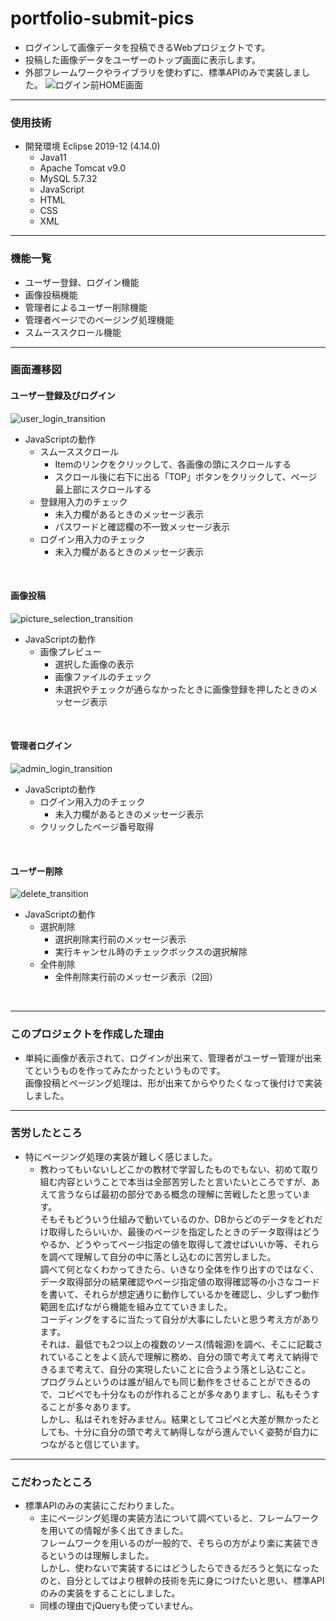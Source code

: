 # portfolio-submit-pics
- ログインして画像データを投稿できるWebプロジェクトです。
- 投稿した画像データをユーザーのトップ画面に表示します。
- 外部フレームワークやライブラリを使わずに、標準APIのみで実装しました。
![ログイン前HOME画面](https://user-images.githubusercontent.com/91111453/154211001-4448b39a-13bb-4194-b061-0014dc44464c.jpg)

---
### 使用技術
- 開発環境 Eclipse 2019-12 (4.14.0)
  - Java11
  - Apache Tomcat v9.0
  - MySQL 5.7.32
  - JavaScript
  - HTML
  - CSS
  - XML

---
### 機能一覧
- ユーザー登録、ログイン機能
- 画像投稿機能
- 管理者によるユーザー削除機能
- 管理者ページでのページング処理機能
- スムーススクロール機能

---
### 画面遷移図
#### ユーザー登録及びログイン
![user_login_transition](https://user-images.githubusercontent.com/91111453/154207261-0978d151-9402-4548-b8cc-541327460d55.jpg)
- JavaScriptの動作
  - スムーススクロール
    - Itemのリンクをクリックして、各画像の頭にスクロールする
    - スクロール後に右下に出る「TOP」ボタンをクリックして、ページ最上部にスクロールする
  - 登録用入力のチェック
    - 未入力欄があるときのメッセージ表示
    - パスワードと確認欄の不一致メッセージ表示
  - ログイン用入力のチェック
    - 未入力欄があるときのメッセージ表示
<br>

#### 画像投稿
![picture_selection_transition](https://user-images.githubusercontent.com/91111453/154207548-9532fe35-bd3f-40c3-840b-64ad48f48920.jpg)
- JavaScriptの動作
  - 画像プレビュー
    - 選択した画像の表示
    - 画像ファイルのチェック
    - 未選択やチェックが通らなかったときに画像登録を押したときのメッセージ表示
<br>

#### 管理者ログイン
![admin_login_transition](https://user-images.githubusercontent.com/91111453/154207697-b954c754-4985-41ff-85f7-4d4e1b5030da.jpg)
- JavaScriptの動作
  - ログイン用入力のチェック
    - 未入力欄があるときのメッセージ表示
  - クリックしたページ番号取得
<br>

#### ユーザー削除
![delete_transition](https://user-images.githubusercontent.com/91111453/154207893-ee776fb3-ae34-48a1-9071-669f1270388e.jpg)
- JavaScriptの動作
  - 選択削除
    - 選択削除実行前のメッセージ表示
    - 実行キャンセル時のチェックボックスの選択解除
  - 全件削除
    - 全件削除実行前のメッセージ表示（2回）
<br>

---
### このプロジェクトを作成した理由
- 単純に画像が表示されて、ログインが出来て、管理者がユーザー管理が出来てというものを作ってみたかったというものです。  
  画像投稿とページング処理は、形が出来てからやりたくなって後付けで実装しました。

---
### 苦労したところ
- 特にページング処理の実装が難しく感じました。
  - 教わってもいないしどこかの教材で学習したものでもない、初めて取り組む内容ということで本当は全部苦労したと言いたいところですが、あえて言うならば最初の部分である概念の理解に苦戦したと思っています。  
    そもそもどういう仕組みで動いているのか、DBからどのデータをどれだけ取得したらいいか、最後のページを指定したときのデータ取得はどうやるか、どうやってページ指定の値を取得して渡せばいいか等、それらを調べて理解して自分の中に落とし込むのに苦労しました。  
    調べて何となくわかってきたら、いきなり全体を作り出すのではなく、データ取得部分の結果確認やページ指定値の取得確認等の小さなコードを書いて、それらが想定通りに動作しているかを確認し、少しずつ動作範囲を広げながら機能を組み立てていきました。  
    コーディングをするに当たって自分が大事にしたいと思う考え方があります。  
    それは、最低でも2つ以上の複数のソース(情報源)を調べ、そこに記載されていることをよく読んで理解に務め、自分の頭で考えて考えて納得できるまで考えて、自分の実現したいことに合うよう落とし込むこと。  
    プログラムというのは誰が組んでも同じ動作をさせることができるので、コピペでも十分なものが作れることが多々ありますし、私もそうすることが多々あります。  
    しかし、私はそれを好みません。結果としてコピペと大差が無かったとしても、十分に自分の頭で考えて納得しながら進んでいく姿勢が自力につながると信じています。

---
### こだわったところ
- 標準APIのみの実装にこだわりました。
  - 主にページング処理の実装方法について調べていると、フレームワークを用いての情報が多く出てきました。  
    フレームワークを用いるのが一般的で、そちらの方がより楽に実装できるというのは理解しました。  
    しかし、使わないで実装するにはどうしたらできるだろうと気になったのと、自分としてはより根幹の技術を先に身につけたいと思い、標準APIのみの実装をすることにしました。
  - 同様の理由でjQueryも使っていません。
